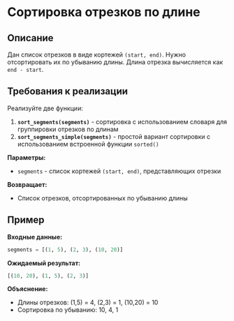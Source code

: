 # Сортировка отрезков по длине

## Описание
Дан список отрезков в виде кортежей `(start, end)`. Нужно отсортировать их по убыванию длины. Длина отрезка вычисляется как `end - start`.

## Требования к реализации

Реализуйте две функции:

1. **`sort_segments(segments)`** - сортировка с использованием словаря для группировки отрезков по длинам
2. **`sort_segments_simple(segments)`** - простой вариант сортировки с использованием встроенной функции `sorted()`

**Параметры:**
- `segments` - список кортежей `(start, end)`, представляющих отрезки

**Возвращает:**
- Список отрезков, отсортированных по убыванию длины

## Пример

**Входные данные:**
```python
segments = [(1, 5), (2, 3), (10, 20)]
```

**Ожидаемый результат:**
```python
[(10, 20), (1, 5), (2, 3)]
```

**Объяснение:**
- Длины отрезков: (1,5) = 4, (2,3) = 1, (10,20) = 10
- Сортировка по убыванию: 10, 4, 1